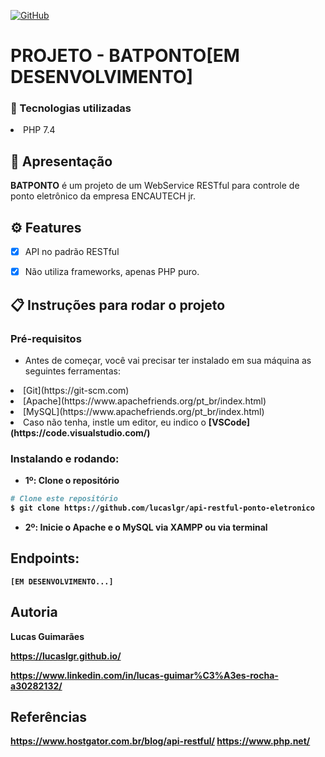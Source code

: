 <a href="./LICENSE">![GitHub](https://img.shields.io/badge/license-MIT-green)</a>

# PROJETO - BATPONTO[EM DESENVOLVIMENTO]

### :rocket: Tecnologias utilizadas

<li>PHP 7.4</li>

## :loudspeaker: Apresentação

**BATPONTO** é um projeto de um WebService RESTful para controle de ponto eletrônico da empresa ENCAUTECH jr.

## ⚙ Features

- [x] API no padrão RESTful 

- [x] Não utiliza frameworks, apenas PHP puro.

## :clipboard: Instruções para rodar o projeto

### Pré-requisitos

- Antes de começar, você vai precisar ter instalado em sua máquina as seguintes ferramentas:

<li>[Git](https://git-scm.com)</li>
<li>[Apache](https://www.apachefriends.org/pt_br/index.html)</li>
<li>[MySQL](https://www.apachefriends.org/pt_br/index.html)</li>
<li>Caso não tenha, instle um editor, eu indico o <b>[VSCode](https://code.visualstudio.com/)</li>

### Instalando e rodando:

- 1º: Clone o repositório
```bash
# Clone este repositório
$ git clone https://github.com/lucaslgr/api-restful-ponto-eletronico
```

- 2º: Inicie o Apache e o MySQL via XAMPP ou via terminal


## Endpoints:

    [EM DESENVOLVIMENTO...]

## Autoria

Lucas Guimarães

https://lucaslgr.github.io/

https://www.linkedin.com/in/lucas-guimar%C3%A3es-rocha-a30282132/

## Referências

https://www.hostgator.com.br/blog/api-restful/
https://www.php.net/